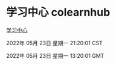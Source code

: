 # 学习中心 colearnhub
[学习中心](http://59.174.24.182:56308/colearnhub/)

2022年 05月 23日 星期一 21:20:01 CST

2022年 05月 23日 星期一 13:20:01 GMT
